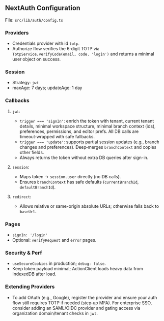## NextAuth Configuration

File: `src/lib/auth/config.ts`

### Providers
- Credentials provider with id `totp`.
- Authorize flow verifies the 6‑digit TOTP via `TotpService.verifyCode(email, code, 'login')` and returns a minimal user object on success.

### Session
- Strategy: `jwt`
- maxAge: 7 days; updateAge: 1 day

### Callbacks
1) `jwt`:
   - `trigger === 'signIn'`: enrich the token with tenant, current tenant details, minimal workspace structure, minimal branch context (ids), preferences, permissions, and editor prefs. All DB calls are timeout‑wrapped with safe fallbacks.
   - `trigger === 'update'`: supports partial session updates (e.g., branch changes and preferences). Deep‑merges `branchContext` and copies other fields.
   - Always returns the token without extra DB queries after sign-in.

2) `session`:
   - Maps token → `session.user` directly (no DB calls).
   - Ensures `branchContext` has safe defaults (`currentBranchId`, `defaultBranchId`).

3) `redirect`:
   - Allows relative or same-origin absolute URLs; otherwise falls back to `baseUrl`.

### Pages
- `signIn: '/login'`
- Optional: `verifyRequest` and `error` pages.

### Security & Perf
- `useSecureCookies` in production; `debug: false`.
- Keep token payload minimal; ActionClient loads heavy data from IndexedDB after load.

### Extending Providers
- To add OAuth (e.g., Google), register the provider and ensure your auth flow still requires TOTP if needed (step‑up MFA). For enterprise SSO, consider adding an SAML/OIDC provider and gating access via organization domain/tenant checks in `jwt`.


